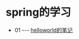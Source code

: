 # spring的学习

- 01 --- [helloworld的笔记]("https://github.com/pzsjasonpg/springlearn/blob/master/01-helloworld/helloworld%E7%AC%94%E8%AE%B0.md")